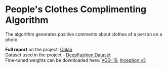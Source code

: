 # People's Clothes Complimenting Algorithm
The algorithm generates positive comments about clothes of a person on a photo.<br>

**Full report** on the project: <a href="https://drive.google.com/file/d/1jUI2-iagAW7mP_5eztXV0gtog4KP08D-/view?usp=sharing">Colab</a><br>
Dataset used in the project - <a href="http://mmlab.ie.cuhk.edu.hk/projects/DeepFashion.html">DeepFashion Dataset</a><br>
Fine-tuned weights can be downloaded here: <a href="https://drive.google.com/open?id=1WftLXGvl79Tf9vGE7h2OToBYba5pfOXH">VGG-16</a>, <a href="https://drive.google.com/open?id=191CXAknbhyheUyaOPhI8ObjsSu3ceN_C">Inception v3</a>
